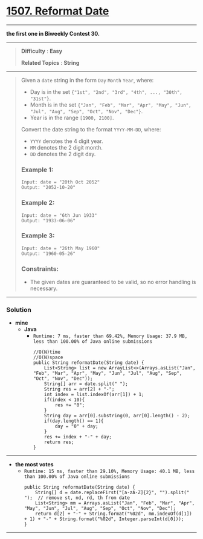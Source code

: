 # [1507. Reformat Date](https://leetcode.com/problems/reformat-date/)

---

**the first one in Biweekly Contest 30.**

---

> **Difficulty** : **Easy**
>
> **Related Topics** : **String**

---

> Given a `date` string in the form `Day` `Month` `Year`, where:
> * Day is in the set `{"1st", "2nd", "3rd", "4th", ..., "30th", "31st"}`.
> * Month is in the set `{"Jan", "Feb", "Mar", "Apr", "May", "Jun", "Jul", "Aug", "Sep", "Oct", "Nov", "Dec"}`.
> * Year is in the range `[1900, 2100]`.
> 
> Convert the date string to the format `YYYY-MM-DD`, where:
> * `YYYY` denotes the 4 digit year.
> * `MM` denotes the 2 digit month.
> * `DD` denotes the 2 digit day.
> 
> 
> ### Example 1:
> ```
> Input: date = "20th Oct 2052"
> Output: "2052-10-20"
> ```
> 
> ### Example 2:
> ```
> Input: date = "6th Jun 1933"
> Output: "1933-06-06"
> ```
> 
> ### Example 3:
> ```
> Input: date = "26th May 1960"
> Output: "1960-05-26"
> ```
> 
> ### Constraints:
> * The given dates are guaranteed to be valid, so no error handling is necessary.

---

### Solution 
* **mine**
  * **Java**
    * `Runtime: 7 ms, faster than 69.42%, Memory Usage: 37.9 MB, less than 100.00% of Java online submissions`
      ```
      //O(N)time
      //O(N)space
      public String reformatDate(String date) {
          List<String> list = new ArrayList<>(Arrays.asList("Jan", "Feb", "Mar", "Apr", "May", "Jun", "Jul", "Aug", "Sep", "Oct", "Nov", "Dec"));
          String[] arr = date.split(" ");
          String res = arr[2] + "-";
          int index = list.indexOf(arr[1]) + 1;
          if(index < 10){
              res += "0";
          }
          String day = arr[0].substring(0, arr[0].length() - 2);
          if(day.length() == 1){
              day = "0" + day;
          }
          res += index + "-" + day;
          return res;
      }
      ```
      
      
---

* **the most votes**
  * `Runtime: 15 ms, faster than 29.10%, Memory Usage: 40.1 MB, less than 100.00% of Java online submissions`
    ```
    public String reformatDate(String date) {
        String[] d = date.replaceFirst("[a-zA-Z]{2}", "").split(" ");  // remove st, nd, rd, th from date
        List<String> mm = Arrays.asList("Jan", "Feb", "Mar", "Apr", "May", "Jun", "Jul", "Aug", "Sep", "Oct", "Nov", "Dec");
        return d[2] + "-" + String.format("%02d", mm.indexOf(d[1]) + 1) + "-" + String.format("%02d", Integer.parseInt(d[0]));
    }
    ```

---
